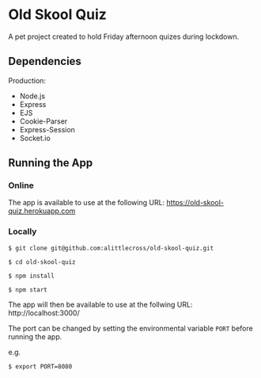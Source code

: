 # Old Skool Quiz

A pet project created to hold Friday afternoon quizes during lockdown.

## Dependencies

Production:

* Node.js
* Express
* EJS
* Cookie-Parser
* Express-Session
* Socket.io

## Running the App

### Online

The app is available to use at the following URL: https://old-skool-quiz.herokuapp.com

### Locally

```
$ git clone git@github.com:alittlecross/old-skool-quiz.git

$ cd old-skool-quiz

$ npm install

$ npm start
```

The app will then be available to use at the follwing URL: http://localhost:3000/

The port can be changed by setting the environmental variable `PORT` before running the app.

e.g.
```
$ export PORT=8080
```
